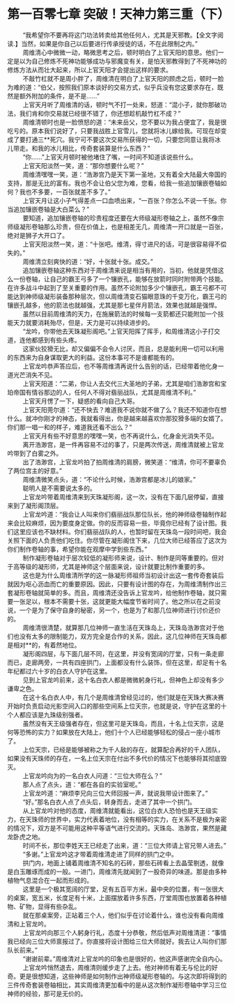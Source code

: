 <h1>第一百零七章 突破！天神力第三重（下）</h1>
<div id="content">&nbsp&nbsp&nbsp&nbsp&nbsp&nbsp&nbsp&nbsp
 “我希望你不要再将这门功法转卖给其他任何人，尤其是天邪教。【全文字阅读.】当然，如果是你自己以后要进行传承授徒的话，不在此限制之内。”
 <br/>&nbsp&nbsp&nbsp&nbsp&nbsp&nbsp&nbsp&nbsp
 周维清心中微微一动，略微思考之后，顿时明白了上官天阳的意思。他们一定是以为自己修炼不死神功能够成功与邪魔变有关，是怕天邪教得到了不死神功的修炼方法从而壮大起来，所以上官天阳才会提出这样的要求。
 <br/>&nbsp&nbsp&nbsp&nbsp&nbsp&nbsp&nbsp&nbsp
 不敲竹杠就不是周小胖了，周维清在明白了上官天阳的顾虑之后，顿时一脸为难的道：“伯父，按照我们原本谈好的交易方式，似乎兵没有您这要求存在，既然是额外附加的条件，是不是……”
 <br/>&nbsp&nbsp&nbsp&nbsp&nbsp&nbsp&nbsp&nbsp
 上官天月听了周维清的话，顿时气不打一处来，怒道：“混小子，就你那破功法，我们肯和你交易就已经很不错了，你还想趁机敲竹杠不成？”
 <br/>&nbsp&nbsp&nbsp&nbsp&nbsp&nbsp&nbsp&nbsp
 周维清顿时也是一脸愤怒的道：“未来岳父，您不要以为我占便宜了，我是很吃亏的。原本我们说好了，只要我战胜上官雪儿，您就将冰儿嫁给我。可现在却变成了要打通三**死穴。我宁可不要这次交易所获得的一切，只要您同意让我将冰儿带走。和我的冰儿相比，传奇套装算是什么东西？”
 <br/>&nbsp&nbsp&nbsp&nbsp&nbsp&nbsp&nbsp&nbsp
 “你……”上官天月顿时被他堵住了嘴，一时间不知道该说些什么。
 <br/>&nbsp&nbsp&nbsp&nbsp&nbsp&nbsp&nbsp&nbsp
 上官天阳淡然一笑，道：“那你想要什么呢？”
 <br/>&nbsp&nbsp&nbsp&nbsp&nbsp&nbsp&nbsp&nbsp
 周维清嘿嘿一笑，道：“浩渺宫乃是天下第一圣地，又有着全大陆最大帝国的支持，那是无比的富有。我也不会让伯父您为难，您看，给我一些追加镶嵌卷轴如何？我也不多要，一百张就差不多了。”
 <br/>&nbsp&nbsp&nbsp&nbsp&nbsp&nbsp&nbsp&nbsp
 上官天月让这小子气得差点一口血喷出来，“一百张？你怎么不说一千张。你当追加镶嵌卷轴是大白菜么？”
 <br/>&nbsp&nbsp&nbsp&nbsp&nbsp&nbsp&nbsp&nbsp
 要知道，追加镶嵌卷轴的珍贵程度还要在大师级凝形卷轴之上，虽然不像宗师级凝形卷轴那么珍贵，但在价值上，也是相差无几，周维清一开口就是一百张，绝对是狮子大开口了。
 <br/>&nbsp&nbsp&nbsp&nbsp&nbsp&nbsp&nbsp&nbsp
 上官天阳淡然一笑，道：“十张吧。维清，得寸进尺的话，可是很容易得不偿失的。”
 <br/>&nbsp&nbsp&nbsp&nbsp&nbsp&nbsp&nbsp&nbsp
 周维清立刻爽快的道：“好，十张就十张。成交。”
 <br/>&nbsp&nbsp&nbsp&nbsp&nbsp&nbsp&nbsp&nbsp
 追加镶嵌卷轴这种东西对于周维清来说是相当有用的，当初，他就是凭借这么一份卷轴，让自己的霸王弓多了一个镶嵌孔，能够在放箭时同时附带两个技能。在许多战斗中起到了至关重要的作用。虽然不论附加多少个镶嵌孔，霸王弓都不可能达到神师级凝形装备那种层次，但以周维清变石猫眼意珠的千变万化，霸王弓的镶嵌孔越多，他的箭法也就越强，尤其是那七星伴月箭法，效果也就越是强悍。
 <br/>&nbsp&nbsp&nbsp&nbsp&nbsp&nbsp&nbsp&nbsp
 虽然以目前周维清的天力，在施展箭法的时候每一支箭都还只能附加一个技能天力就要消耗殆尽，但是，天力是可以持续进步的。
 <br/>&nbsp&nbsp&nbsp&nbsp&nbsp&nbsp&nbsp&nbsp
 “龙吟，你带他去天珠凝形阁吧。”上官天阳挥了挥手，和周维清这小子打交道，连他都感到有些头疼。
 <br/>&nbsp&nbsp&nbsp&nbsp&nbsp&nbsp&nbsp&nbsp
 这家伙狡猾无比，却又偏偏不会令人讨厌，而且，总是能利用一切可以利用的东西来为自身谋取更大的利益。这份本事可不是谁都能有的。
 <br/>&nbsp&nbsp&nbsp&nbsp&nbsp&nbsp&nbsp&nbsp
 上官龙吟恭声答应后，也不等周维清再说什么告别的话，已经带着他化身一道光芒消失不见。
 <br/>&nbsp&nbsp&nbsp&nbsp&nbsp&nbsp&nbsp&nbsp
 上官天阳道：“二弟，你让人去交代三大圣地的子弟，尤其是咱们浩渺宫和宝珀帝国有情谷那边的人，任何人不得对翡丽战队，尤其是周维清不利。”
 <br/>&nbsp&nbsp&nbsp&nbsp&nbsp&nbsp&nbsp&nbsp
 上官天月愣了一下，疑惑的看向自己大哥。
 <br/>&nbsp&nbsp&nbsp&nbsp&nbsp&nbsp&nbsp&nbsp
 上官天阳莞尔道：“还不快去？难道我不说你就不做了么？我还不知道你在想什么。就冲你刚才的神态，我就看得出，你是越来越喜欢你那狡猾多端的女婿了。你们那一唱一和的样子，难道我还看不出么？”
 <br/>&nbsp&nbsp&nbsp&nbsp&nbsp&nbsp&nbsp&nbsp
 上官天月有些不好意思的嘿嘿一笑，也不再说什么，化身金光消失不见。
 <br/>&nbsp&nbsp&nbsp&nbsp&nbsp&nbsp&nbsp&nbsp
 离开浩渺宫，是一件再容易不过的事了，只是两次传送，周维清就被上官龙吟带到了白雾之外。
 <br/>&nbsp&nbsp&nbsp&nbsp&nbsp&nbsp&nbsp&nbsp
 出了浩渺宫，上官龙吟拍了拍周维清的肩膀，微笑道：“维清，你可不要辜负了两位宫主的好意。”
 <br/>&nbsp&nbsp&nbsp&nbsp&nbsp&nbsp&nbsp&nbsp
 周维清微笑点头，道：“不论什么时候，浩渺宫都是冰儿的娘家。”
 <br/>&nbsp&nbsp&nbsp&nbsp&nbsp&nbsp&nbsp&nbsp
 聪明人是不需要说太多的。
 <br/>&nbsp&nbsp&nbsp&nbsp&nbsp&nbsp&nbsp&nbsp
 上官龙吟带着周维清来到天珠凝形阁，这一次，没有在下面几层停留，直接来到了凝形阁顶层。
 <br/>&nbsp&nbsp&nbsp&nbsp&nbsp&nbsp&nbsp&nbsp
 上官龙吟道：“我会让人叫来你们翡丽战队那位队长，他的神师级卷轴制作起来会比较麻烦，因为要度身定做。你的反而容易一些，毕竟你已经有了设计图。我们这里应该也不缺材料。你们翡丽战队的人，也暂时留在天珠岛一段时间吧，我会关照下面的人负责他们吃住。你尽管在凝形阁住下来，几位大师已经答应了这次为你们制作卷轴的事，希望你能在观摩中学到些东西。”
 <br/>&nbsp&nbsp&nbsp&nbsp&nbsp&nbsp&nbsp&nbsp
 制作凝形卷轴对于层次较低的凝形师来说，设计、制作是同等重要的。但对于高等级的凝形师，尤其是神师这个层面来说，设计就要比制作重要的多。
 <br/>&nbsp&nbsp&nbsp&nbsp&nbsp&nbsp&nbsp&nbsp
 这也是为什么周维清所学的这一脉凝形师祖师当初设计出这一套传奇套装后就因为呕心沥血而亡的重要原因。因此，只要有设计图的存在，为周维清制作出三套凝形卷轴就简单的多。而且，周维清还没告诉上官龙吟，给他制作卷轴，就只需要一张足以，根本不需要十张，这就更能大幅度节省时间了。他之所以在之前没说，一个是为了保守自身的秘密，另一个，也是为了和那几位神师进行讨价还价的。
 <br/>&nbsp&nbsp&nbsp&nbsp&nbsp&nbsp&nbsp&nbsp
 周维清很清楚，就算那几位神师一直生活在天珠岛上，天珠岛浩渺宫对于他们也没有太多的限制能力，双方完全是合作的关系，因此，这几位神师在天珠岛都是相对**的，有着然地位。
 <br/>&nbsp&nbsp&nbsp&nbsp&nbsp&nbsp&nbsp&nbsp
 凝形阁四层，与下面几层不同，在这里，并没有宽阔的厅堂，只有一条走廊而已，走廊两旁，一共有四座拱门，上面都没有什么装饰，但在这里，却足有十名年纪都过六十岁的白衣人守护在这里。
 <br/>&nbsp&nbsp&nbsp&nbsp&nbsp&nbsp&nbsp&nbsp
 见到上官龙吟前来，这十名白衣人都是微微躬身行礼，但神色上却没有多少谦卑之色。
 <br/>&nbsp&nbsp&nbsp&nbsp&nbsp&nbsp&nbsp&nbsp
 在这十名白衣人中，有几个是周维清曾经见过的，他们就是在天珠大赛决赛开始时负责启动光影空间入口的那些空间系上位天宗，也就是说，守护在这里的十个人都应该是九珠级别强者。
 <br/>&nbsp&nbsp&nbsp&nbsp&nbsp&nbsp&nbsp&nbsp
 虽然没有天王级强者存在，但这里可是天珠岛，而且，十名上位天宗，这是何等恐怖的实力？如果放在大陆上，他们十个人已经能够轻松的侵占一座小城市了。
 <br/>&nbsp&nbsp&nbsp&nbsp&nbsp&nbsp&nbsp&nbsp
 上位天宗，已经是能够被称之为千人敌的存在，就算配合再好的千人团队，如果没有天珠师的存在，一名上位天宗在付出不多代价的情况下也能够将其彻底毁灭。
 <br/>&nbsp&nbsp&nbsp&nbsp&nbsp&nbsp&nbsp&nbsp
 上官龙吟向为的一名白衣人问道：“三位大师在么？”
 <br/>&nbsp&nbsp&nbsp&nbsp&nbsp&nbsp&nbsp&nbsp
 那人点了点头，道：“都在各自的实验室呢。”
 <br/>&nbsp&nbsp&nbsp&nbsp&nbsp&nbsp&nbsp&nbsp
 上官龙吟道：“麻烦李兄向三位大师回报一声，就说我带设计图来了。”
 <br/>&nbsp&nbsp&nbsp&nbsp&nbsp&nbsp&nbsp&nbsp
 “好。”那名白衣人点了点头后，转身而去，走进了其中一个拱门。
 <br/>&nbsp&nbsp&nbsp&nbsp&nbsp&nbsp&nbsp&nbsp
 从上官龙吟对他的态度，周维清就能看出，这位白衣人恐怕也是天王级实力，在天珠师的世界中，实力代表着地位，没有相等的实力，在关系不是极为亲密的情况下，双方是不可能用这种平等语气进行交流的。天珠岛、浩渺宫，果然是藏龙卧虎之地。
 <br/>&nbsp&nbsp&nbsp&nbsp&nbsp&nbsp&nbsp&nbsp
 时间不长，那位李姓天王已经走了出来，道：“三位大师请上官兄带人进去。”
 <br/>&nbsp&nbsp&nbsp&nbsp&nbsp&nbsp&nbsp&nbsp
 “多谢。”上官龙吟这才带着周维清走进了同样的拱门之中。
 <br/>&nbsp&nbsp&nbsp&nbsp&nbsp&nbsp&nbsp&nbsp
 拱门内，地面上铺着周维清不知名的石砖，那些石砖看上去晶莹剔透，就像是白玉雕琢而成的一般。一进门，周维清先就闻到了一股奇异的味道。那是由多种植物气息混合在一起而形成的。
 <br/>&nbsp&nbsp&nbsp&nbsp&nbsp&nbsp&nbsp&nbsp
 这里是一个极其宽阔的厅堂，足有五百平方米，最中央的位置，有一张很大的桌案，宽五米，长度足有十米，上面摆放着许多东西，厅堂周围也放置着各种植物、矿物，显得有些杂乱。
 <br/>&nbsp&nbsp&nbsp&nbsp&nbsp&nbsp&nbsp&nbsp
 就在那桌案旁，正站着三个人，他们似乎在讨论着什么，谁也没有看向周维清和上官龙吟。
 <br/>&nbsp&nbsp&nbsp&nbsp&nbsp&nbsp&nbsp&nbsp
 上官龙吟向那三个人躬身行礼，态度十分恭敬，然后低声对周维清道：“事情我已经向三位大师禀报过了。你直接将设计图给三位大师就好。我去让人叫你们那队长前来。”
 <br/>&nbsp&nbsp&nbsp&nbsp&nbsp&nbsp&nbsp&nbsp
 “谢谢前辈。”周维清对上官龙吟的印象也是很好的，他这声感谢完全自内心。
 <br/>&nbsp&nbsp&nbsp&nbsp&nbsp&nbsp&nbsp&nbsp
 上官龙吟悄然退去，周维清则缓步走了上去。他对神师有着无与伦比的好奇。更是很想知道，这些神师是如何制作出神师级凝形卷轴的。与这次即将得到的三件传奇套装卷轴相比，其实周维清更加看中的是从这次制作凝形卷轴中学习三位神师的经验，那可是无价的。
 <br/>&nbsp&nbsp&nbsp&nbsp&nbsp&nbsp&nbsp&nbsp
 <br/>&nbsp&nbsp&nbsp&nbsp&nbsp&nbsp&nbsp&nbsp
</div>
